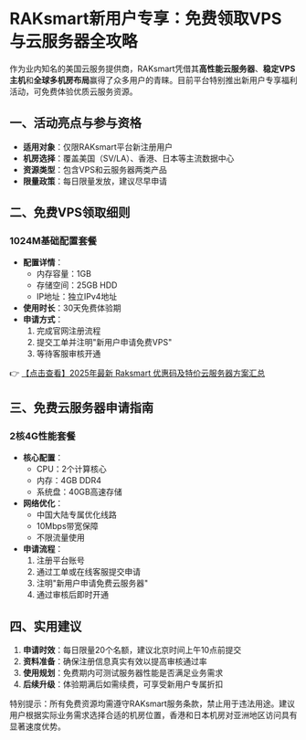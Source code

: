 # RAKsmart新用户专享：免费领取VPS与云服务器全攻略

作为业内知名的美国云服务提供商，RAKsmart凭借其**高性能云服务器**、**稳定VPS主机**和**全球多机房布局**赢得了众多用户的青睐。目前平台特别推出新用户专享福利活动，可免费体验优质云服务资源。

## 一、活动亮点与参与资格
- **适用对象**：仅限RAKsmart平台新注册用户
- **机房选择**：覆盖美国（SV/LA）、香港、日本等主流数据中心
- **资源类型**：包含VPS和云服务器两类产品
- **限量政策**：每日限量发放，建议尽早申请

## 二、免费VPS领取细则
### 1024M基础配置套餐
- **配置详情**：
  - 内存容量：1GB
  - 存储空间：25GB HDD
  - IP地址：独立IPv4地址
- **使用时长**：30天免费体验期
- **申请方式**：
  1. 完成官网注册流程
  2. 提交工单并注明"新用户申请免费VPS"
  3. 等待客服审核开通

👉 [【点击查看】2025年最新 Raksmart 优惠码及特价云服务器方案汇总](https://bit.ly/raksmart)

## 三、免费云服务器申请指南
### 2核4G性能套餐
- **核心配置**：
  - CPU：2个计算核心
  - 内存：4GB DDR4
  - 系统盘：40GB高速存储
- **网络优化**：
  - 中国大陆专属优化线路
  - 10Mbps带宽保障
  - 不限流量使用
- **申请流程**：
  1. 注册平台账号
  2. 通过工单或在线客服提交申请
  3. 注明"新用户申请免费云服务器"
  4. 通过审核后即时开通

## 四、实用建议
1. **申请时效**：每日限量20个名额，建议北京时间上午10点前提交
2. **资料准备**：确保注册信息真实有效以提高审核通过率
3. **使用规划**：免费期内可测试服务器性能是否满足业务需求
4. **后续升级**：体验期满后如需续费，可享受新用户专属折扣

特别提示：所有免费资源均需遵守RAKsmart服务条款，禁止用于违法用途。建议用户根据实际业务需求选择合适的机房位置，香港和日本机房对亚洲地区访问具有显著速度优势。